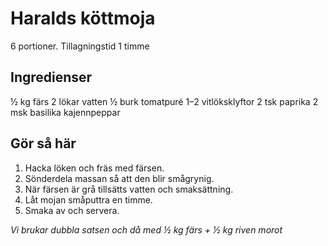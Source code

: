 # Haralds köttmoja

6 portioner. Tillagningstid 1 timme

## Ingredienser
½ kg färs
2 lökar
vatten
½ burk tomatpuré
1&ndash;2 vitlöksklyftor
2 tsk paprika
2 msk basilika
kajennpeppar

## Gör så här
1. Hacka löken och fräs med färsen.
2. Sönderdela massan så att den blir smågrynig.
3. När färsen är grå tillsätts vatten och smaksättning.
4. Låt mojan småputtra en timme.
5. Smaka av och servera.

*Vi brukar dubbla satsen och då med ½ kg färs + ½ kg riven morot*
